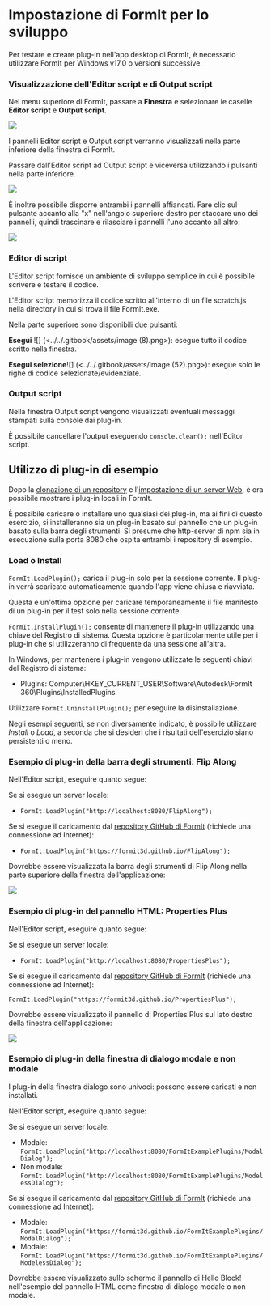 # Impostazione di FormIt per lo sviluppo

Per testare e creare plug-in nell'app desktop di FormIt, è necessario utilizzare FormIt per Windows v17.0 o versioni successive.

### **Visualizzazione dell'Editor script e di Output script**

Nel menu superiore di FormIt, passare a **Finestra** e selezionare le caselle **Editor script** e **Output script**.

![](https://formit3d.github.io/FormItExamplePlugins/docs/images/EnableDevelopmentWindows.PNG)

I pannelli Editor script e Output script verranno visualizzati nella parte inferiore della finestra di FormIt.

Passare dall'Editor script ad Output script e viceversa utilizzando i pulsanti nella parte inferiore.

![](https://formit3d.github.io/FormItExamplePlugins/docs/images/ScriptEditorDefaultState.PNG)

È inoltre possibile disporre entrambi i pannelli affiancati. Fare clic sul pulsante accanto alla "x" nell'angolo superiore destro per staccare uno dei pannelli, quindi trascinare e rilasciare i pannelli l'uno accanto all'altro:

![](https://formit3d.github.io/FormItExamplePlugins/docs/images/ScriptEditor+ScriptOutputConfiguration.gif)

### **Editor di script**

L'Editor script fornisce un ambiente di sviluppo semplice in cui è possibile scrivere e testare il codice.

L'Editor script memorizza il codice scritto all'interno di un file scratch.js nella directory in cui si trova il file FormIt.exe.

Nella parte superiore sono disponibili due pulsanti:

**Esegui** ![] (<../../.gitbook/assets/image (8).png>): esegue tutto il codice scritto nella finestra.

**Esegui selezione**![] (<../../.gitbook/assets/image (52).png>): esegue solo le righe di codice selezionate/evidenziate.

### **Output script**

Nella finestra Output script vengono visualizzati eventuali messaggi stampati sulla console dai plug-in.

È possibile cancellare l'output eseguendo `console.clear();` nell'Editor script.

## Utilizzo di plug-in di esempio

Dopo la [clonazione di un repository](cloning-a-sample-plugin.md) e l'[impostazione di un server Web](hosting-a-plugin-on-a-local-server.md), è ora possibile mostrare i plug-in locali in FormIt.

È possibile caricare o installare uno qualsiasi dei plug-in, ma ai fini di questo esercizio, si installeranno sia un plug-in basato sul pannello che un plug-in basato sulla barra degli strumenti. Si presume che http-server di npm sia in esecuzione sulla porta 8080 che ospita entrambi i repository di esempio.

### **Load o Install**

`FormIt.LoadPlugin();` carica il plug-in solo per la sessione corrente. Il plug-in verrà scaricato automaticamente quando l'app viene chiusa e riavviata.

Questa è un'ottima opzione per caricare temporaneamente il file manifesto di un plug-in per il test solo nella sessione corrente.

`FormIt.InstallPlugin();` consente di mantenere il plug-in utilizzando una chiave del Registro di sistema. Questa opzione è particolarmente utile per i plug-in che si utilizzeranno di frequente da una sessione all'altra.

In Windows, per mantenere i plug-in vengono utilizzate le seguenti chiavi del Registro di sistema:

* Plugins: Computer\HKEY\_CURRENT\_USER\Software\Autodesk\FormIt 360\Plugins\InstalledPlugins

Utilizzare `FormIt.UninstallPlugin();` per eseguire la disinstallazione.

Negli esempi seguenti, se non diversamente indicato, è possibile utilizzare _Install_ o _Load_, a seconda che si desideri che i risultati dell'esercizio siano persistenti o meno.

### **Esempio di plug-in della barra degli strumenti: Flip Along**

Nell'Editor script, eseguire quanto segue:

Se si esegue un server locale:

* `FormIt.LoadPlugin("http://localhost:8080/FlipAlong");`

Se si esegue il caricamento dal [repository GitHub di FormIt](https://github.com/FormIt3D/) (richiede una connessione ad Internet):

* `FormIt.LoadPlugin("https://formit3d.github.io/FlipAlong");`

Dovrebbe essere visualizzata la barra degli strumenti di Flip Along nella parte superiore della finestra dell'applicazione:

![](https://formit3d.github.io/FormItExamplePlugins/docs/images/FlipAlongToolbar.PNG)

### **Esempio di plug-in del pannello HTML: Properties Plus**

Nell'Editor script, eseguire quanto segue:

Se si esegue un server locale:

* `FormIt.LoadPlugin("http://localhost:8080/PropertiesPlus");`

Se si esegue il caricamento dal [repository GitHub di FormIt](https://github.com/FormIt3D/) (richiede una connessione ad Internet):

`FormIt.LoadPlugin("https://formit3d.github.io/PropertiesPlus");`

Dovrebbe essere visualizzato il pannello di Properties Plus sul lato destro della finestra dell'applicazione:

![](https://formit3d.github.io/FormItExamplePlugins/docs/images/PropertiesPlusPanel.png)

### **Esempio di plug-in della finestra di dialogo modale e non modale**

I plug-in della finestra dialogo sono univoci: possono essere caricati e non installati.

Nell'Editor script, eseguire quanto segue:

Se si esegue un server locale:

* Modale: `FormIt.LoadPlugin("http://localhost:8080/FormItExamplePlugins/ModalDialog");`
* Non modale: `FormIt.LoadPlugin("http://localhost:8080/FormItExamplePlugins/ModelessDialog");`

Se si esegue il caricamento dal [repository GitHub di FormIt](https://github.com/FormIt3D/) (richiede una connessione ad Internet):

* Modale: `FormIt.LoadPlugin("https://formit3d.github.io/FormItExamplePlugins/ModalDialog");`
* Modale: `FormIt.LoadPlugin("https://formit3d.github.io/FormItExamplePlugins/ModelessDialog");`

Dovrebbe essere visualizzato sullo schermo il pannello di Hello Block! nell'esempio del pannello HTML come finestra di dialogo modale o non modale.
